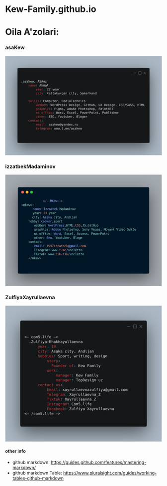 # Kew-Family.github.io
# Oila A'zolari:

### asaKew
![asaKew](https://github.com/asakew/asakew/blob/main/carbon-asakew.png)

### izzatbekMadaminov
![izzatbekMadaminov](https://github.com/izzatbekMadaminov/Mkew/blob/Mkew/photo_2021-01-25_14-39-07.jpg)

### ZulfiyaXayrullaevna
![ZulfiyaXayrullaevna](assets/img/team/Zulfiya-carbon.png)


#### other info
* github markdown: https://guides.github.com/features/mastering-markdown/
* github markdown Table: https://www.pluralsight.com/guides/working-tables-github-markdown
